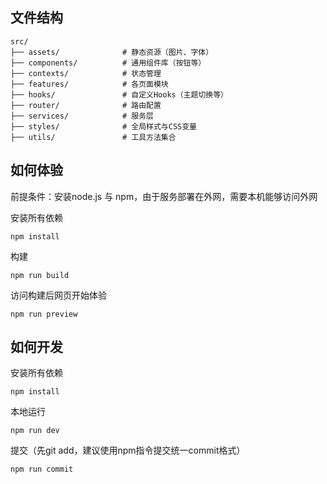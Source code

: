 ## 文件结构
```
src/
├── assets/              # 静态资源（图片、字体）
├── components/          # 通用组件库（按钮等）
├── contexts/            # 状态管理
├── features/            # 各页面模块
├── hooks/               # 自定义Hooks（主题切换等）
├── router/              # 路由配置
├── services/            # 服务层
├── styles/              # 全局样式与CSS变量
├── utils/               # 工具方法集合
```

## 如何体验

前提条件：安装node.js 与 npm，由于服务部署在外网，需要本机能够访问外网

安装所有依赖
```
npm install
```

构建
```
npm run build
```

访问构建后网页开始体验
```
npm run preview
```

## 如何开发

安装所有依赖
```
npm install
```

本地运行
```
npm run dev
```

提交（先git add，建议使用npm指令提交统一commit格式）
```
npm run commit
```
